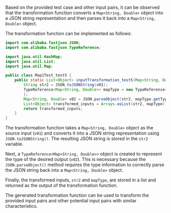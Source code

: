 Based on the provided test case and other input pairs, it can be observed that the transformation function converts a `Map<String, Double>` object into a JSON string representation and then parses it back into a `Map<String, Double>` object.

The transformation function can be implemented as follows:

```java
import com.alibaba.fastjson.JSON;
import com.alibaba.fastjson.TypeReference;

import java.util.HashMap;
import java.util.List;
import java.util.Map;

public class Map1Test_test5 {
    public static List<Object> inputTransformation_test5(Map<String, Double> v01) {
        String str2 = JSON.toJSONString(v01);
        TypeReference<Map<String, Double>> mapType = new TypeReference<Map<String, Double>>() {
        };
        Map<String, Double> v02 = JSON.parseObject(str2, mapType.getType());
        List<Object> transformed_inputs = Arrays.asList(str2, mapType);
        return transformed_inputs;
    }
}
```

The transformation function takes a `Map<String, Double>` object as the source input (`v01`) and converts it into a JSON string representation using `JSON.toJSONString()`. The resulting JSON string is stored in the `str2` variable.

Next, a `TypeReference<Map<String, Double>>` object is created to represent the type of the desired output (`v02`). This is necessary because the `JSON.parseObject()` method requires the type information to correctly parse the JSON string back into a `Map<String, Double>` object.

Finally, the transformed inputs, `str2` and `mapType`, are stored in a list and returned as the output of the transformation function.

The generated transformation function can be used to transform the provided input pairs and other potential input pairs with similar characteristics.